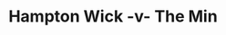 ---
year: "2010"
serialNumber: "0393" 
game: "Hampton Wick"
title: "Hampton Wick -v- The Min"
gameLocation: ""
gameDate: ""
result: ""
resultType: ""
type: "game"
---